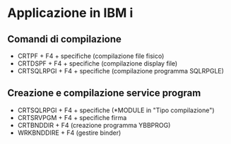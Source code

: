 # Applicazione in IBM i

## Comandi di compilazione
- CRTPF + F4 + specifiche (compilazione file fisico)
- CRTDSPF + F4 + specifiche (compilazione display file)
- CRTSQLRPGI + F4 + specifiche (compilazione programma SQLRPGLE)

## Creazione e compilazione service program
- CRTSQLRPGI + F4 + specifiche (*MODULE in "Tipo compilazione")
- CRTSRVPGM + F4 + specifiche firma
- CRTBNDDIR + F4 (creazione programma YBBPROG)
- WRKBNDDIRE + F4 (gestire binder)

